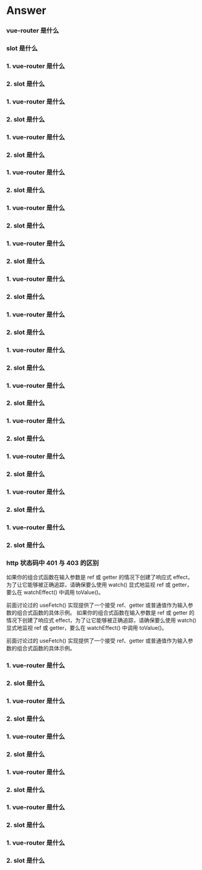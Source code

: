 # Answer

<h3 id='vue-1'>vue-router 是什么</h3>

<h3 id='vue-2'>slot 是什么</h3>

<h3 id='vue-1'>1. vue-router 是什么</h3>

<h3 id='vue-2'>2. slot 是什么</h3>

<h3 id='vue-1'>1. vue-router 是什么</h3>

<h3 id='vue-2'>2. slot 是什么</h3>

<h3 id='vue-1'>1. vue-router 是什么</h3>

<h3 id='vue-2'>2. slot 是什么</h3>

<h3 id='vue-1'>1. vue-router 是什么</h3>

<h3 id='vue-2'>2. slot 是什么</h3>

<h3 id='vue-1'>1. vue-router 是什么</h3>

<h3 id='vue-2'>2. slot 是什么</h3>

<h3 id='vue-1'>1. vue-router 是什么</h3>

<h3 id='vue-2'>2. slot 是什么</h3>

<h3 id='vue-1'>1. vue-router 是什么</h3>

<h3 id='vue-2'>2. slot 是什么</h3>

<h3 id='vue-1'>1. vue-router 是什么</h3>

<h3 id='vue-2'>2. slot 是什么</h3>

<h3 id='vue-1'>1. vue-router 是什么</h3>

<h3 id='vue-2'>2. slot 是什么</h3>

<h3 id='vue-1'>1. vue-router 是什么</h3>

<h3 id='vue-2'>2. slot 是什么</h3>

<h3 id='vue-1'>1. vue-router 是什么</h3>

<h3 id='vue-2'>2. slot 是什么</h3>

<h3 id='vue-1'>1. vue-router 是什么</h3>

<h3 id='vue-2'>2. slot 是什么</h3>

<h3 id='vue-1'>1. vue-router 是什么</h3>

<h3 id='vue-2'>2. slot 是什么</h3>


<h3 id='vue-1'>1. vue-router 是什么</h3>

<h3 id='vue-2'>2. slot 是什么</h3>


<h3 id='http-1'>http 状态码中 401 与 403 的区别</h3>
如果你的组合式函数在输入参数是 ref 或 getter 的情况下创建了响应式 effect，为了让它能够被正确追踪，请确保要么使用 watch() 显式地监视 ref 或 getter，要么在 watchEffect() 中调用 toValue()。

前面讨论过的 useFetch() 实现提供了一个接受 ref、getter 或普通值作为输入参数的组合式函数的具体示例。
如果你的组合式函数在输入参数是 ref 或 getter 的情况下创建了响应式 effect，为了让它能够被正确追踪，请确保要么使用 watch() 显式地监视 ref 或 getter，要么在 watchEffect() 中调用 toValue()。

前面讨论过的 useFetch() 实现提供了一个接受 ref、getter 或普通值作为输入参数的组合式函数的具体示例。

<h3 id='vue-1'>1. vue-router 是什么</h3>

<h3 id='vue-2'>2. slot 是什么</h3>

<h3 id='vue-1'>1. vue-router 是什么</h3>

<h3 id='vue-2'>2. slot 是什么</h3>

<h3 id='vue-1'>1. vue-router 是什么</h3>

<h3 id='vue-2'>2. slot 是什么</h3>

<h3 id='vue-1'>1. vue-router 是什么</h3>

<h3 id='vue-2'>2. slot 是什么</h3>

<h3 id='vue-1'>1. vue-router 是什么</h3>

<h3 id='vue-2'>2. slot 是什么</h3>


<h3 id='vue-1'>1. vue-router 是什么</h3>

<h3 id='vue-2'>2. slot 是什么</h3>